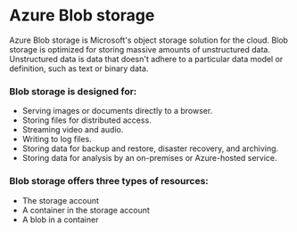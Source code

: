 # Azure Blob storage
Azure Blob storage is Microsoft's object storage solution for the cloud. 
Blob storage is optimized for storing massive amounts of unstructured data. 
Unstructured data is data that doesn't adhere to a particular data model or definition, such as text or binary data.

### Blob storage is designed for:
* Serving images or documents directly to a browser.
* Storing files for distributed access.
* Streaming video and audio.
* Writing to log files.
* Storing data for backup and restore, disaster recovery, and archiving.
* Storing data for analysis by an on-premises or Azure-hosted service.

### Blob storage offers three types of resources:
* The storage account
* A container in the storage account
* A blob in a container
